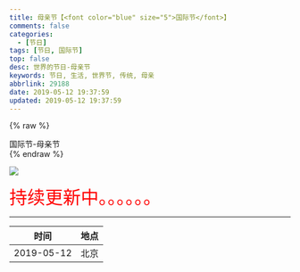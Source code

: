 ```yaml
---
title: 母亲节【<font color="blue" size="5">国际节</font>】
comments: false
categories:
  - [节日]
tags: [节日, 国际节]
top: false
desc: 世界的节日-母亲节
keywords: 节日, 生活, 世界节, 传统, 母亲
abbrlink: 29188
date: 2019-05-12 19:37:59
updated: 2019-05-12 19:37:59
---
```


{% raw %}
<div class="post_cus_note">国际节-母亲节</div>
{% endraw %}

![](/images/article_jieri_muqinjie.jpg)

<font size=6.5 color='red'>持续更新中。。。。。。</font>


<!--more-->
<hr />

|    时间    | 地点 |
|:----------:|:----:|
| 2019-05-12 | 北京 |
